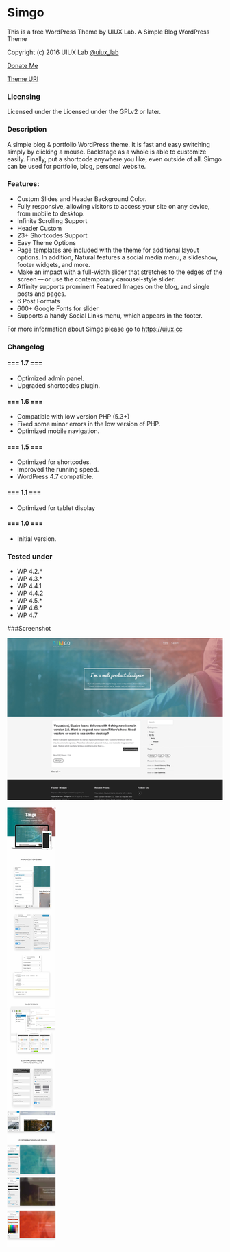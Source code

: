 # Simgo
This is a free WordPress Theme by UIUX Lab. A Simple Blog WordPress Theme

Copyright (c) 2016 UIUX Lab [@uiux_lab](https://twitter.com/uiux_lab)

[Donate Me](https://www.paypal.com/cgi-bin/webscr?cmd=_s-xclick&hosted_button_id=PYZLU7UZNQ6CE)

[Theme URI](https://uiux.cc/products-item/simgo-a-simple-blog-wordpress-theme/)



### Licensing

Licensed under the Licensed under the GPLv2 or later.

### Description


A simple blog & portfolio WordPress theme. It is fast and easy switching simply by clicking a mouse. Backstage as a whole is able to customize easily. Finally, put a shortcode anywhere you like, even outside of all. Simgo can be used for portfolio, blog, personal website.

### Features:

*   Custom Slides and Header Background Color.
*   Fully responsive, allowing visitors to access your site on any device, from mobile to desktop.
*   Infinite Scrolling Support
*   Header Custom
*   23+ Shortcodes Support
*   Easy Theme Options
*   Page templates are included with the theme for additional layout options. In addition, Natural features a social media menu, a slideshow, footer widgets, and more.
*   Make an impact with a full-width slider that stretches to the edges of the screen — or use the contemporary carousel-style slider.
*   Affinity supports prominent Featured Images on the blog, and single posts and pages.
*   6 Post Formats
*   600+ Google Fonts for slider
*   Supports a handy Social Links menu, which appears in the footer.


For more information about Simgo please go to https://uiux.cc


### Changelog


#### === 1.7 ===

* Optimized admin panel.
* Upgraded shortcodes plugin.



#### === 1.6 ===

* Compatible with low version PHP (5.3+)
* Fixed some minor errors in the low version of PHP.
* Optimized mobile navigation.



#### === 1.5 ===

* Optimized for shortcodes.
* Improved the running speed.
* WordPress 4.7 compatible.


#### === 1.1 ===

* Optimized for tablet display



#### === 1.0 ===

* Initial version.



### Tested under

- WP 4.2.*
- WP 4.3.*
- WP 4.4.1
- WP 4.4.2
- WP 4.5.*
- WP 4.6.*
- WP 4.7


###Screenshot

![](https://github.com/xizon/simgo/blob/master/assets/screenshot.png)

![](https://github.com/xizon/simgo/blob/master/assets/preview.jpg)



